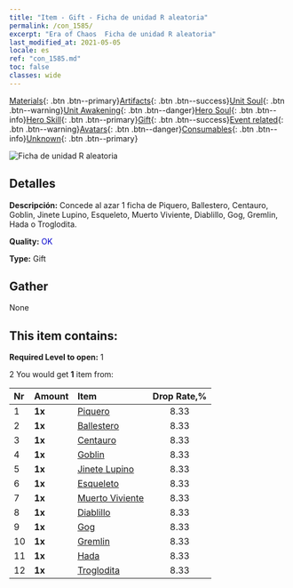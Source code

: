```yaml
---
title: "Item - Gift - Ficha de unidad R aleatoria"
permalink: /con_1585/
excerpt: "Era of Chaos  Ficha de unidad R aleatoria"
last_modified_at: 2021-05-05
locale: es
ref: "con_1585.md"
toc: false
classes: wide
---
```

 [Materials](/ItemsES/){: .btn .btn--primary}[Artifacts](/ItemsES/Artifacts/){: .btn .btn--success}[Unit Soul](/ItemsES/UnitSoul/){: .btn .btn--warning}[Unit Awakening](/ItemsES/UnitAwakening/){: .btn .btn--danger}[Hero Soul](/ItemsES/HeroSoul/){: .btn .btn--info}[Hero Skill](/ItemsES/HeroSkill/){: .btn .btn--primary}[Gift](/ItemsES/Gift/){: .btn .btn--success}[Event related](/ItemsES/Events/){: .btn .btn--warning}[Avatars](/ItemsES/Avatars/){: .btn .btn--danger}[Consumables](/ItemsES/Consumables/){: .btn .btn--info}[Unknown](/ItemsES/Unknown/){: .btn .btn--primary}

 ![Ficha de unidad R aleatoria](/images/t/i_907200.png)

## Detalles
 **Descripción:** Concede al azar 1 ficha de Piquero, Ballestero, Centauro, Goblin, Jinete Lupino, Esqueleto, Muerto Viviente, Diablillo, Gog, Gremlin, Hada o Troglodita.

 **Quality:** <span style="color: #0000CD">OK</span>

 **Type:** Gift

## Gather

  None

## This item contains:

 **Required Level to open:** 1

 2 You would get **1** item  from:

  | Nr | Amount |     Item    | Drop Rate,% |
  |:---|:-------|:------------|:---------:|
  | 1 |  **1x** | [Piquero](/ItemsES/unt_190/) | 8.33 | 
  | 2 |  **1x** | [Ballestero](/ItemsES/unt_191/) | 8.33 | 
  | 3 |  **1x** | [Centauro](/ItemsES/unt_199/) | 8.33 | 
  | 4 |  **1x** | [Goblin](/ItemsES/unt_217/) | 8.33 | 
  | 5 |  **1x** | [Jinete Lupino](/ItemsES/unt_218/) | 8.33 | 
  | 6 |  **1x** | [Esqueleto](/ItemsES/unt_208/) | 8.33 | 
  | 7 |  **1x** | [Muerto Viviente](/ItemsES/unt_209/) | 8.33 | 
  | 8 |  **1x** | [Diablillo](/ItemsES/unt_226/) | 8.33 | 
  | 9 |  **1x** | [Gog](/ItemsES/unt_227/) | 8.33 | 
  | 10 |  **1x** | [Gremlin](/ItemsES/unt_235/) | 8.33 | 
  | 11 |  **1x** | [Hada](/ItemsES/unt_262/) | 8.33 | 
  | 12 |  **1x** | [Troglodita](/ItemsES/unt_244/) | 8.33 | 
